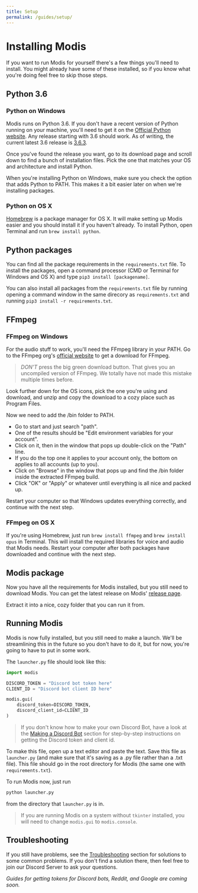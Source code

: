 ```yaml
---
title: Setup
permalink: /guides/setup/
---
```

# Installing Modis

If you want to run Modis for yourself there's a few things you'll need to install. You might already have some of these installed, so if you know what you're doing feel free to skip those steps.

## Python 3.6

### Python on Windows

Modis runs on Python 3.6. If you don't have a recent version of Python running on your machine, you'll need to get it on the [Official Python website](https://www.python.org/downloads/release).
Any release starting with 3.6 should work.
As of writing, the current latest 3.6 release is [3.6.3](https://www.python.org/downloads/release/python-363/).

Once you've found the release you want, go to its download page and scroll down to find a bunch of installation files.
Pick the one that matches your OS and architecture and install Python.

When you're installing Python on Windows, make sure you check the option that adds Python to PATH. This makes it a bit easier later on when we're installing packages.

### Python on OS X

[Homebrew](https://brew.sh/) is a package manager for OS X. It will make setting up Modis easier and you should install it if you haven't already. To install Python, open Terminal and run `brew install python`.

## Python packages

You can find all the package requirements in the `requirements.txt` file.
To install the packages, open a command processor (CMD or Terminal for Windows and OS X) and type `pip3 install [packagename]`.

You can also install all packages from the `requirements.txt` file by running opening a command window in the same direcory as `requirements.txt` and running `pip3 install -r requirements.txt`.

## FFmpeg

### FFmpeg on Windows

For the audio stuff to work, you'll need the FFmpeg library in your PATH.
Go to the FFmpeg org's [official website](https://www.ffmpeg.org/download.html) to get a download for FFmpeg.

> *DON'T* press the big green download button. That gives you an uncompiled version of FFmpeg. We totally have not made this mistake multiple times before.

Look further down for the OS icons, pick the one you're using and download, and unzip and copy the download to a cozy place such as Program Files.

Now we need to add the /bin folder to PATH.

- Go to start and just search "path".
- One of the results should be "Edit environment variables for your account".
- Click on it, then in the window that pops up double-click on the "Path" line.
- If you do the top one it applies to your account only, the bottom on applies to all accounts (up to you).
- Click on "Browse" in the window that pops up and find the /bin folder inside the extracted FFmpeg build.
- Click "OK" or "Apply" or whatever until everything is all nice and packed up.

Restart your computer so that Windows updates everything correctly, and continue with the next step.

### FFmpeg on OS X

If you're using Homebrew, just run `brew install ffmpeg` and `brew install opus` in Terminal. This will install the required libraries for voice and audio that Modis needs. Restart your computer after both packages have downloaded and continue with the next step.

## Modis package

Now you have all the requirements for Modis installed, but you still need to download Modis. You can get the latest release on Modis' [release page](https://github.com/Infraxion/modis/releases).

Extract it into a nice, cozy folder that you can run it from.

## Running Modis

Modis is now fully installed, but you still need to make a launch.
We'll be streamlining this in the future so you don't have to do it, but for now, you're going to have to put in some work.

The `launcher.py` file should look like this:

```python
import modis

DISCORD_TOKEN = "Discord bot token here"
CLIENT_ID = "Discord bot client ID here"

modis.gui(
    discord_token=DISCORD_TOKEN,
    discord_client_id=CLIENT_ID
)
```

> If you don't know how to make your own Discord Bot, have a look at the [Making a Discord Bot](./api-keys.md#making-a-discord-bot) section for step-by-step instructions on getting the Discord token and client id.

To make this file, open up a text editor and paste the text. Save this file as `launcher.py` (and make sure that it's saving as a .py file rather than a .txt file). This file should go in the root directory for Modis (the same one with `requirements.txt`).

To run Modis now, just run

```sh
python launcher.py
```

from the directory that `launcher.py` is in.

> If you are running Modis on a system without `tkinter` installed, you will need to change `modis.gui` to `modis.console`.

## Troubleshooting

If you still have problems, see the [Troubleshooting](../documentation/troubleshooting.md) section for solutions to some common problems. If you don't find a solution there, then feel free to join our Discord Server to ask your questions.

*Guides for getting tokens for Discord bots, Reddit, and Google are coming soon.*
